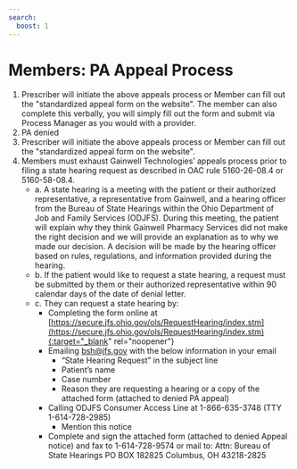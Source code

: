 ```yaml
---
search:
  boost: 1
---
```


# Members: PA Appeal Process

1. Prescriber will initiate the above appeals process or Member can fill out the "standardized appeal form on the website". The member can also complete this verbally, you will simply fill out the form and submit via Process Manager as you would with a provider.
2. PA denied 
3. Prescriber will initiate the above appeals process or Member can fill out the "standardized appeal form on the website".   
4. Members must exhaust Gainwell Technologies’ appeals process prior to filing a state hearing request as described in OAC rule 5160-26-08.4 or 5160-58-08.4. 
    - a. A state hearing is a meeting with the patient or their authorized representative, a representative from Gainwell, and a hearing officer from the Bureau of State Hearings within the Ohio Department of Job and Family Services (ODJFS). During this meeting, the patient will explain why they think Gainwell Pharmacy Services did not make the right decision and we will provide an explanation as to why we made our decision. A decision will be made by the hearing officer based on rules, regulations, and information provided during the hearing. 
    - b. If the patient would like to request a state hearing, a request must be submitted by them or their authorized representative within 90 calendar days of the date of denial letter. 
    - c. They can request a state hearing by: 
        - Completing the form online at [https://secure.jfs.ohio.gov/ols/RequestHearing/index.stm](https://secure.jfs.ohio.gov/ols/RequestHearing/index.stm){:target="_blank" rel="noopener"}
        - Emailing bsh@jfs.gov with the below information in your email 
            - “State Hearing Request” in the subject line 
            - Patient’s name 
            - Case number 
            - Reason they are requesting a hearing or a copy of the attached form (attached to denied PA appeal) 
        - Calling ODJFS Consumer Access Line at 1-866-635-3748 (TTY 1-614-728-2985) 
            - Mention this notice 
        - Complete and sign the attached form (attached to denied Appeal notice) and fax to 1-614-728-9574 or mail  to: Attn: Bureau of State Hearings PO BOX 182825 Columbus, OH 43218-2825 
